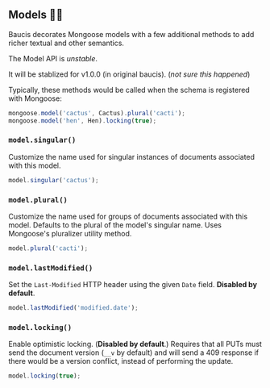 ## Models :man_artist:

Baucis decorates Mongoose models with a few additional methods to add richer textual and other semantics.

The Model API is *unstable*.

It will be stablized for v1.0.0 (in original baucis). (*not sure this happened*)

Typically, these methods would be called when the schema is registered with Mongoose:

``` javascript
mongoose.model('cactus', Cactus).plural('cacti');
mongoose.model('hen', Hen).locking(true);
```


### `model.singular()`

Customize the name used for singular instances of documents associated with this model.

``` javascript
model.singular('cactus');
```


### `model.plural()`

Customize the name used for groups of documents associated with this model.  Defaults to the plural of the model's singular name.  Uses Mongoose's pluralizer utility method.

``` javascript
model.plural('cacti');
```


### `model.lastModified()`

Set the `Last-Modified` HTTP header using the given `Date` field.  **Disabled by default**.
``` javascript
model.lastModified('modified.date');
```


### `model.locking()`

Enable optimistic locking.  (**Disabled by default**.)  Requires that all PUTs must send the document version (`__v` by default) and will send a 409 response if there would be a version conflict, instead of performing the update.

``` javascript
model.locking(true);
```
